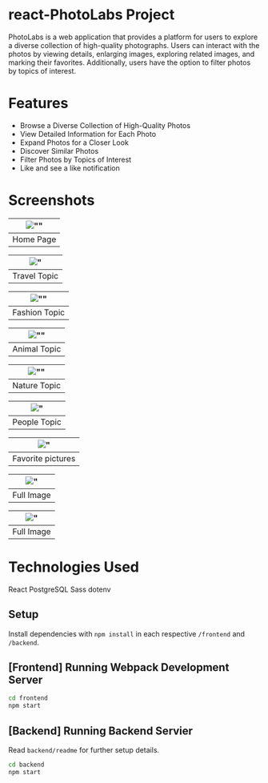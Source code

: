 # react-PhotoLabs Project
PhotoLabs is a web application that provides a platform for users to explore a diverse collection of high-quality photographs. Users can interact with the photos by viewing details, enlarging images, exploring related images, and marking their favorites. Additionally, users have the option to filter photos by topics of interest.

# Features
- Browse a Diverse Collection of High-Quality Photos
- View Detailed Information for Each Photo
- Expand Photos for a Closer Look
- Discover Similar Photos
- Filter Photos by Topics of Interest
- Like and see a like notification 


# Screenshots
|![""](/doc/homepage.png)
|:--:|
|Home Page|


|!["](/doc/travel.png)
|:--:|
|Travel Topic|


|![""](/docs/fashion.png)
|:--:|
|Fashion Topic|


|![""](/docs/animal.png)
|:--:|
|Animal Topic|


|![""](/docs/nature.png)
|:--:|
|Nature Topic|


|!["](/docs/people-topic-photos.png)
|:--:|
|People Topic|



|!["](/docs/liked.png)
|:--:|
|Favorite pictures|


|!["](/docs/full.png)
|:--:|
|Full Image|


|!["](/docs/similar-photos.png)
|:--:|
|Full Image|




# Technologies Used
React
PostgreSQL
Sass
dotenv

## Setup

Install dependencies with `npm install` in each respective `/frontend` and `/backend`.

## [Frontend] Running Webpack Development Server

```sh
cd frontend
npm start
```

## [Backend] Running Backend Servier

Read `backend/readme` for further setup details.

```sh
cd backend
npm start
```
